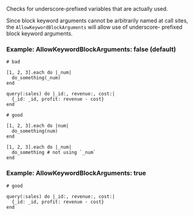 Checks for underscore-prefixed variables that are actually
used.

Since block keyword arguments cannot be arbitrarily named at call
sites, the `AllowKeywordBlockArguments` will allow use of underscore-
prefixed block keyword arguments.

### Example: AllowKeywordBlockArguments: false (default)

    # bad

    [1, 2, 3].each do |_num|
      do_something(_num)
    end

    query(:sales) do |_id:, revenue:, cost:|
      {_id: _id, profit: revenue - cost}
    end

    # good

    [1, 2, 3].each do |num|
      do_something(num)
    end

    [1, 2, 3].each do |_num|
      do_something # not using `_num`
    end

### Example: AllowKeywordBlockArguments: true

    # good

    query(:sales) do |_id:, revenue:, cost:|
      {_id: _id, profit: revenue - cost}
    end
